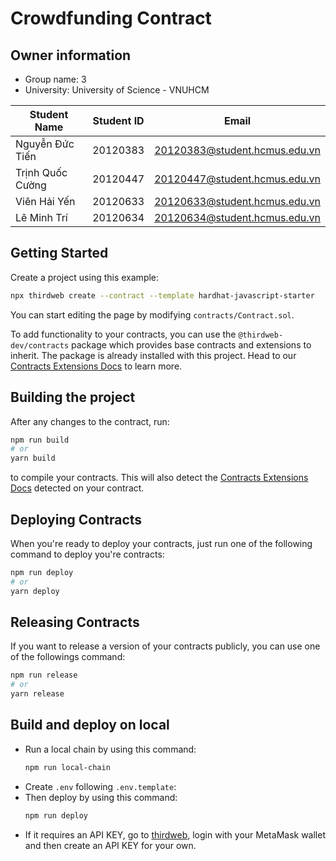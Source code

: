 # Crowdfunding Contract

## Owner information
-   Group name: 3
-   University: University of Science - VNUHCM

| Student Name     | Student ID | Email                         |
| ---------------- | ---------- | ----------------------------- |
| Nguyễn Đức Tiến  | 20120383   | 20120383@student.hcmus.edu.vn |
| Trịnh Quốc Cường | 20120447   | 20120447@student.hcmus.edu.vn |
| Viên Hải Yến     | 20120633   | 20120633@student.hcmus.edu.vn |
| Lê Minh Trí      | 20120634   | 20120634@student.hcmus.edu.vn |

## Getting Started

Create a project using this example:

```bash
npx thirdweb create --contract --template hardhat-javascript-starter
```

You can start editing the page by modifying `contracts/Contract.sol`.

To add functionality to your contracts, you can use the `@thirdweb-dev/contracts` package which provides base contracts and extensions to inherit. The package is already installed with this project. Head to our [Contracts Extensions Docs](https://portal.thirdweb.com/contractkit) to learn more.

## Building the project

After any changes to the contract, run:

```bash
npm run build
# or
yarn build
```

to compile your contracts. This will also detect the [Contracts Extensions Docs](https://portal.thirdweb.com/contractkit) detected on your contract.

## Deploying Contracts

When you're ready to deploy your contracts, just run one of the following command to deploy you're contracts:

```bash
npm run deploy
# or
yarn deploy
```

## Releasing Contracts

If you want to release a version of your contracts publicly, you can use one of the followings command:

```bash
npm run release
# or
yarn release
```

## Build and deploy on local
- Run a local chain by using this command:
    ```bash
    npm run local-chain
    ```
- Create `.env` following `.env.template`:
- Then deploy by using this command:
    ```bash
    npm run deploy
    ```
- If it requires an API KEY, go to [thirdweb](https://thirdweb.com/dashboard), login with your MetaMask wallet and then create an API KEY for your own.
